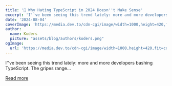 ```yaml
---
title: '🙅 Why Hating TypeScript in 2024 Doesn''t Make Sense'
excerpt: 'I''ve been seeing this trend lately: more and more developers bashing TypeScript. The gripes range...'
date: '2024-08-04'
coverImage: 'https://media.dev.to/cdn-cgi/image/width=1000,height=420,fit=cover,gravity=auto,format=auto/https%3A%2F%2Fdev-to-uploads.s3.amazonaws.com%2Fuploads%2Farticles%2Fono42tpryhsryvmaogek.png'
author:
  name: Koders
  picture: "assets/blog/authors/koders.png"
ogImage:
  url: 'https://media.dev.to/cdn-cgi/image/width=1000,height=420,fit=cover,gravity=auto,format=auto/https%3A%2F%2Fdev-to-uploads.s3.amazonaws.com%2Fuploads%2Farticles%2Fono42tpryhsryvmaogek.png'
---
```


I''ve been seeing this trend lately: more and more developers bashing TypeScript. The gripes range...

[Read more](https://dev.to/middleware/why-hating-typescript-in-2024-doesnt-make-sense-44e)
